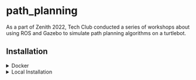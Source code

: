 # path_planning
As a part of Zenith 2022, Tech Club conducted a series of workshops about using ROS and Gazebo to simulate path planning algorithms on a turtlebot.

## Installation

<details>
<summary>Docker</summary>
  
### Requirements

- **OS:** Any system that supports [Docker](https://docs.docker.com/get-docker) should work (Linux, Windows, macOS).

### Pre-built Docker Image

The easiest way to try out this project is by using a pre-built Docker image that can be pulled from [Docker Hub](https://hub.docker.com/repository/docker/shankrith/path_planning).

```bash
docker pull shankrith/path_planning:0.1
```

For running of the container, you can use the included [docker/run.bash](docker/run.bash) script that is included with this repo.

```bash
<path_planning_dir>/docker/run.bash shankrith/path_planning:0.1
```
</details>

<details>
<summary>Local Installation</summary>
  
  ### Requirements
  - **OS:** Ubuntu 20.04 (Focal)
    - Others might work, but they were not tested. 
  
  ### Dependencies
  These are the primary dependencies of this repository
  1. ROS [Noetic](http://wiki.ros.org/noetic/Installation/Ubuntu)
  2. Turtlebot packages
     * [Turtlebot Core](https://github.com/ROBOTIS-GIT/turtlebot3) Packages
     * [Turtlebot Msgs](https://github.com/ROBOTIS-GIT/turtlebot3_msgs) package
     * [Turtlebot Simulation](https://github.com/ROBOTIS-GIT/turtlebot3_simulations) package
</details>
